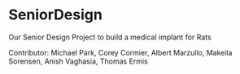 # SeniorDesign
Our Senior Design Project to build a medical implant for Rats

Contributor:
Michael Park,
Corey Cormier,
Albert Marzullo,
Makeila Sorensen,
Anish Vaghasia,
Thomas Ermis



